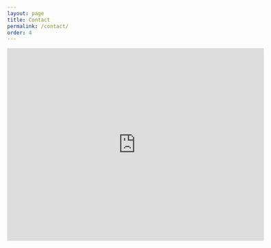 ```yaml
---
layout: page
title: Contact
permalink: /contact/
order: 4
---
```


<iframe src="https://www.google.com/maps/embed?pb=!1m18!1m12!1m3!1d2490.4061743080065!2d6.191875315848487!3d51.377212579613975!2m3!1f0!2f0!3f0!3m2!1i1024!2i768!4f13.1!3m3!1m2!1s0x47c75b7e44a3021f%3A0x5158782c705cba6!2sSchroemZORG!5e0!3m2!1sen!2sde!4v1554918075330!5m2!1sen!2sde" width="600" height="450" frameborder="0" style="border:0" allowfullscreen></iframe>

